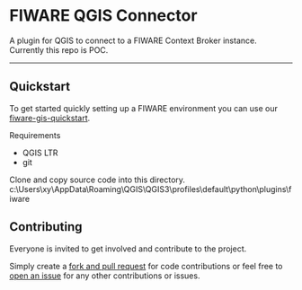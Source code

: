 # FIWARE QGIS Connector

A plugin for QGIS to connect to a FIWARE Context Broker instance. 
Currently this repo is POC. 

---

## Quickstart

To get started quickly setting up a FIWARE environment you can use our [fiware-gis-quickstart](https://github.com/msgis/fiware-gis-quickstart).

Requirements

  - QGIS LTR
  - git

Clone and copy source code into this directory. 
c:\Users\xy\AppData\Roaming\QGIS\QGIS3\profiles\default\python\plugins\fiware

## Contributing

Everyone is invited to get involved and contribute to the project.

Simply create a [fork and pull request](https://docs.github.com/en/get-started/quickstart/contributing-to-projects) for code contributions or
feel free to [open an issue](https://github.com/msgis/fiware-gis-quickstart/issues) for any other contributions or issues.
